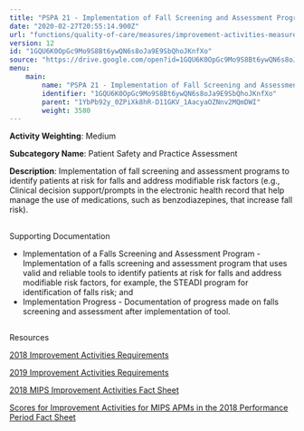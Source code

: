 ```yaml
---
title: "PSPA 21 - Implementation of Fall Screening and Assessment Programs"
date: "2020-02-27T20:55:14.900Z"
url: "functions/quality-of-care/measures/improvement-activities-measures/2018-improvement-activities/pspa-21-implementation-of-fall-screening-and-assessment-programs.html"
version: 12
id: "1GQU6K0OpGc9Mo9S8Bt6ywQN6s8oJa9E9SbQhoJKnfXo"
source: "https://drive.google.com/open?id=1GQU6K0OpGc9Mo9S8Bt6ywQN6s8oJa9E9SbQhoJKnfXo"
menu:
    main:
        name: "PSPA 21 - Implementation of Fall Screening and Assessment Programs"
        identifier: "1GQU6K0OpGc9Mo9S8Bt6ywQN6s8oJa9E9SbQhoJKnfXo"
        parent: "1YbPb92y_0ZPiXk8hR-D11GKV_1AacyaOZNnv2MQmDWI"
        weight: 3580
---
```









**Activity Weighting**: Medium

**Subcategory Name**: Patient Safety and Practice Assessment

**Description**: Implementation of fall screening and assessment programs to identify patients at risk for falls and address modifiable risk factors (e.g., Clinical decision support/prompts in the electronic health record that help manage the use of medications, such as benzodiazepines, that increase fall risk).







## 

Supporting Documentation

* Implementation of a Falls Screening and Assessment Program - Implementation of a falls screening and assessment program that uses valid and reliable tools to identify patients at risk for falls and address modifiable risk factors, for example, the STEADI program for identification of falls risk; and 
* Implementation Progress - Documentation of progress made on falls screening and assessment after implementation of tool.







## 

Resources

[2018 Improvement Activities Requirements](https://qpp.cms.gov/mips/improvement-activities?py=2018)

[2019 Improvement Activities Requirements](https://qpp.cms.gov/mips/improvement-activities?py=2019)

[2018 MIPS Improvement Activities Fact Sheet](https://qpp.cms.gov/resource/2018%20MIPS%20Improvement%20Activities%20Fact%20Sheet)

[Scores for Improvement Activities for MIPS APMs in the 2018 Performance Period Fact Sheet](https://qpp.cms.gov/resource/2018%20MIPS%20APMs%20improvement%20Activities%20scores%20fact%20sheet)

